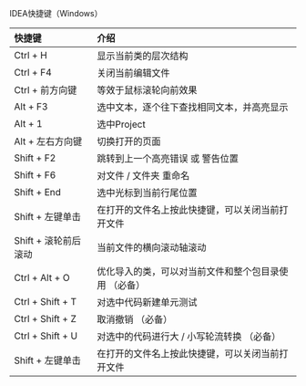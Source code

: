 IDEA快捷键（Windows）

|  快捷键  &nbsp;&nbsp;&nbsp;&nbsp;&nbsp;&nbsp;&nbsp;&nbsp;&nbsp;&nbsp;&nbsp;&nbsp;&nbsp;&nbsp;| 介绍  |
|  :----  | :----  |
| Ctrl + H  | 	显示当前类的层次结构 &nbsp;&nbsp;&nbsp;&nbsp;&nbsp;&nbsp;&nbsp;&nbsp;&nbsp;&nbsp;&nbsp;&nbsp;&nbsp;&nbsp;&nbsp;&nbsp;|
| Ctrl + F4	  | 关闭当前编辑文件 |
| Ctrl + 前方向键	  | 等效于鼠标滚轮向前效果 |
| Alt + F3	  | 选中文本，逐个往下查找相同文本，并高亮显示 |
| Alt + 1	  | 选中Project  |
| Alt + 左右方向键	  | 切换打开的页面  |
| Shift + F2	  | 跳转到上一个高亮错误 或 警告位置 |
| Shift + F6	  | 对文件 / 文件夹 重命名 |
| Shift + End	  | 选中光标到当前行尾位置 |
|Shift + 左键单击	  | 在打开的文件名上按此快捷键，可以关闭当前打开文件 |
|Shift + 滚轮前后滚动	  | 当前文件的横向滚动轴滚动 |
|Ctrl + Alt + O	  | 优化导入的类，可以对当前文件和整个包目录使用 （必备） |
|Ctrl + Shift + T	  | 对选中代码新建单元测试 |
|Ctrl + Shift + Z	  | 取消撤销 （必备） |
|Ctrl + Shift + U	  | 对选中的代码进行大 / 小写轮流转换 （必备） |
|Shift + 左键单击	  | 在打开的文件名上按此快捷键，可以关闭当前打开文件 |

